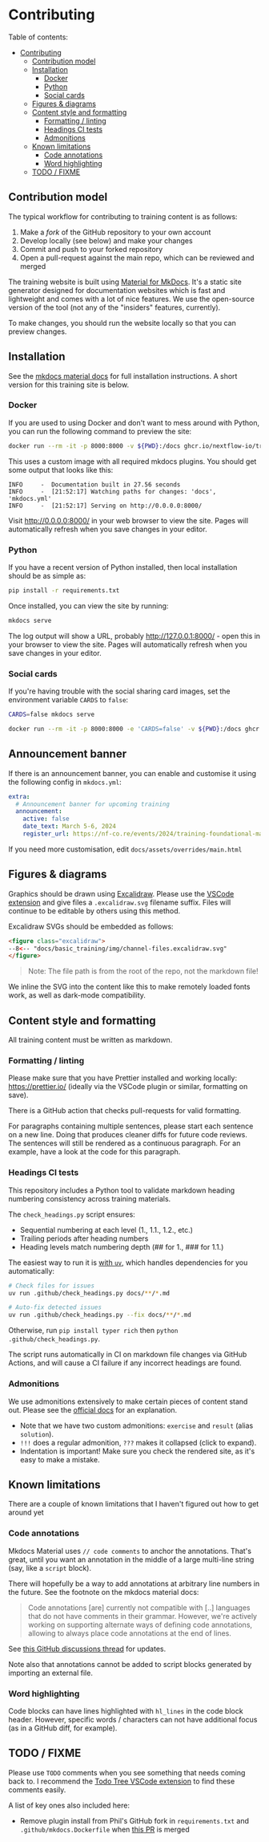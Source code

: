 # Contributing

Table of contents:

- [Contributing](#contributing)
  - [Contribution model](#contribution-model)
  - [Installation](#installation)
    - [Docker](#docker)
    - [Python](#python)
    - [Social cards](#social-cards)
  - [Figures \& diagrams](#figures--diagrams)
  - [Content style and formatting](#content-style-and-formatting)
    - [Formatting / linting](#formatting--linting)
    - [Headings CI tests](#headings-ci-tests)
    - [Admonitions](#admonitions)
  - [Known limitations](#known-limitations)
    - [Code annotations](#code-annotations)
    - [Word highlighting](#word-highlighting)
  - [TODO / FIXME](#todo--fixme)

## Contribution model

The typical workflow for contributing to training content is as follows:

1. Make a _fork_ of the GitHub repository to your own account
2. Develop locally (see below) and make your changes
3. Commit and push to your forked repository
4. Open a pull-request against the main repo, which can be reviewed and merged

The training website is built using [Material for MkDocs](https://squidfunk.github.io/mkdocs-material/).
It's a static site generator designed for documentation websites which is fast and lightweight and comes with a lot of nice features.
We use the open-source version of the tool (not any of the "insiders" features, currently).

To make changes, you should run the website locally so that you can preview changes.

## Installation

See the [mkdocs material docs](https://squidfunk.github.io/mkdocs-material/getting-started/) for full installation instructions.
A short version for this training site is below.

### Docker

If you are used to using Docker and don't want to mess around with Python, you can run the following command to preview the site:

```bash
docker run --rm -it -p 8000:8000 -v ${PWD}:/docs ghcr.io/nextflow-io/training-mkdocs:latest
```

This uses a custom image with all required mkdocs plugins.
You should get some output that looks like this:

```console
INFO     -  Documentation built in 27.56 seconds
INFO     -  [21:52:17] Watching paths for changes: 'docs', 'mkdocs.yml'
INFO     -  [21:52:17] Serving on http://0.0.0.0:8000/
```

Visit <http://0.0.0.0:8000/> in your web browser to view the site.
Pages will automatically refresh when you save changes in your editor.

### Python

If you have a recent version of Python installed, then local installation should be as simple as:

```bash
pip install -r requirements.txt
```

Once installed, you can view the site by running:

```bash
mkdocs serve
```

The log output will show a URL, probably <http://127.0.0.1:8000/> - open this in your browser to view the site.
Pages will automatically refresh when you save changes in your editor.

### Social cards

If you're having trouble with the social sharing card images, set the environment variable `CARDS` to `false`:

```bash
CARDS=false mkdocs serve
```

```bash
docker run --rm -it -p 8000:8000 -e 'CARDS=false' -v ${PWD}:/docs ghcr.io/nextflow-io/training-mkdocs:latest
```

## Announcement banner

If there is an announcement banner, you can enable and customise it using the following config in `mkdocs.yml`:

```yaml
extra:
  # Announcement banner for upcoming training
  announcement:
    active: false
    date_text: March 5-6, 2024
    register_url: https://nf-co.re/events/2024/training-foundational-march
```

If you need more customisation, edit `docs/assets/overrides/main.html`

## Figures & diagrams

Graphics should be drawn using [Excalidraw](https://excalidraw.com/).
Please use the [VSCode extension](https://marketplace.visualstudio.com/items?itemName=pomdtr.excalidraw-editor) and give files a `.excalidraw.svg` filename suffix.
Files will continue to be editable by others using this method.

Excalidraw SVGs should be embedded as follows:

<!-- prettier-ignore-start -->
```html
<figure class="excalidraw">
--8<-- "docs/basic_training/img/channel-files.excalidraw.svg"
</figure>
```
<!-- prettier-ignore-end -->

> Note: The file path is from the root of the repo, not the markdown file!

We inline the SVG into the content like this to make remotely loaded fonts work, as well as dark-mode compatibility.

## Content style and formatting

All training content must be written as markdown.

### Formatting / linting

Please make sure that you have Prettier installed and working locally: <https://prettier.io/> (ideally via the VSCode plugin or similar, formatting on save).

There is a GitHub action that checks pull-requests for valid formatting.

For paragraphs containing multiple sentences, please start each sentence on a new line.
Doing that produces cleaner diffs for future code reviews.
The sentences will still be rendered as a continuous paragraph.
For an example, have a look at the code for this paragraph.

### Headings CI tests

This repository includes a Python tool to validate markdown heading numbering consistency across training materials.

The `check_headings.py` script ensures:

- Sequential numbering at each level (1., 1.1., 1.2., etc.)
- Trailing periods after heading numbers
- Heading levels match numbering depth (## for 1., ### for 1.1.)

The easiest way to run it is [with `uv`](https://docs.astral.sh/uv/), which handles dependencies for you automatically:

```bash
# Check files for issues
uv run .github/check_headings.py docs/**/*.md
```

```bash
# Auto-fix detected issues
uv run .github/check_headings.py --fix docs/**/*.md
```

Otherwise, run `pip install typer rich` then `python .github/check_headings.py`.

The script runs automatically in CI on markdown file changes via GitHub Actions,
and will cause a CI failure if any incorrect headings are found.

### Admonitions

We use admonitions extensively to make certain pieces of content stand out.
Please see the [official docs](https://squidfunk.github.io/mkdocs-material/reference/admonitions/) for an explanation.

- Note that we have two custom admonitions: `exercise` and `result` (alias `solution`).
- `!!!` does a regular admonition, `???` makes it collapsed (click to expand).
- Indentation is important! Make sure you check the rendered site, as it's easy to make a mistake.

## Known limitations

There are a couple of known limitations that I haven't figured out how to get around yet

### Code annotations

Mkdocs Material uses `// code comments` to anchor the annotations. That's great, until you want an annotation in the middle of a large multi-line string (say, like a `script` block).

There will hopefully be a way to add annotations at arbitrary line numbers in the future.
See the footnote on the mkdocs material docs:

> Code annotations [are] currently not compatible with [..] languages that do not have comments in their grammar. However, we're actively working on supporting alternate ways of defining code annotations, allowing to always place code annotations at the end of lines.

See [this GitHub discussions thread](https://github.com/squidfunk/mkdocs-material/discussions/3832#discussioncomment-4871068) for updates.

Note also that annotations cannot be added to script blocks generated by importing an external file.

### Word highlighting

Code blocks can have lines highlighted with `hl_lines` in the code block header. However, specific words / characters can not have additional focus (as in a GitHub diff, for example).

## TODO / FIXME

Please use `TODO` comments when you see something that needs coming back to.
I recommend the [Todo Tree VSCode extension](https://marketplace.visualstudio.com/items?itemName=Gruntfuggly.todo-tree) to find these comments easily.

A list of key ones also included here:

- Remove plugin install from Phil's GitHub fork in `requirements.txt` and `.github/mkdocs.Dockerfile` when [this PR](https://github.com/timvink/mkdocs-enumerate-headings-plugin/pull/33) is merged

